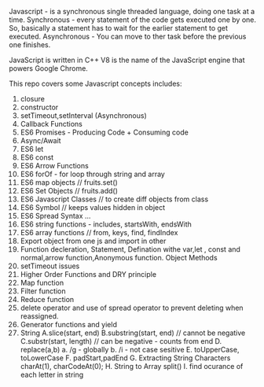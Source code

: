 Javascript - is a synchronous single threaded language, doing one task at a time.
Synchronous - every statement of the code gets executed one by one. So, basically a statement has to wait for the earlier statement to get executed.
Asynchronous - You can move to ther task before the previous one finishes.

JavaScript is written in C++
V8 is the name of the JavaScript engine that powers Google Chrome.

This repo covers some Javascript concepts includes:
1. closure
2. constructor
3. setTimeout,setInterval (Asynchronous)
4. Callback Functions
5. ES6 Promises - Producing Code + Consuming code
6. Async/Await
7. ES6 let
8. ES6 const
9. ES6 Arrow Functions
10. ES6 forOf - for loop through string and array
11. ES6 map objects // fruits.set()
12. ES6 Set Objects // fruits.add()
13. ES6 Javascript Classes // to create diff objects from class
14. ES6 Symbol  // keeps values hidden in object
15. ES6 Spread Syntax ...
16. ES6 string functions - includes, startsWith, endsWith
17. ES6 array functions // from, keys, find, findIndex
18. Export object from one js and import in other
19. Function decleration, Statement, Defination withe var,let , const and normal,arrow function,Anonymous function. Object Methods
20. setTimeout issues
21. Higher Order Functions and DRY principle
22. Map function
23. Filter function
24. Reduce function
25. delete operator and  use of spread operator to prevent deleting when reassigned.
26. Generator functions and yield
27. String 
    A.slice(start, end)
    B.substring(start, end) // cannot be negative
    C.substr(start, length) // can be negative - counts from end
    D. replace(a,b)
        a. /g - globally
        b. /i - not case sesitive
    E. toUpperCase, toLowerCase
    F. padStart,padEnd
    G. Extracting String Characters charAt(1), charCodeAt(0);
    H. String to Array split()
    I. find ocurance of each letter in string